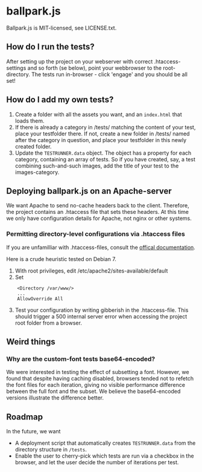 ballpark.js
====================

Ballpark.js is MIT-licensed, see LICENSE.txt.

## How do I run the tests?

After setting up the project on your webserver with correct .htaccess-settings and so forth (se below), point your webbrowser to the root-directory. The tests run in-browser - click 'engage' and you should be all set!

## How do I add my own tests?

1. Create a folder with all the assets you want, and an <code>index.html</code> that loads them.
2. If there is already a category in /tests/ matching the content of your test, place your testfolder there. If not, create a new folder in /tests/ named after the category in question, and place your testfolder in this newly created folder.
3. Update the <code>TESTRUNNER.data</code> object. The object has a property for each category, containing an array of tests. So if you have created, say, a test combining such-and-such images, add the title of your test to the images-category.

## Deploying ballpark.js on an Apache-server 

We want Apache to send no-cache headers back to the client. Therefore, the project contains an .htaccess file that sets these headers. At this time we only have configuration details for Apache, not nginx or other systems.

### Permitting directory-level configurations via .htaccess files

If you are unfamilliar with .htaccess-files, consult the [offical documentation](http://httpd.apache.org/docs/current/howto/htaccess.html).

Here is a crude heuristic tested on Debian 7. 

1. With root privileges, edit /etc/apache2/sites-available/default
2. Set 

```
	<Directory /var/www/>
    ...
    AllowOverride All
```
3. Test your configuration by writing gibberish in the .htaccess-file. This should trigger a 500 internal server error when accessing the project root folder from a browser.

## Weird things

### Why are the custom-font tests base64-encoded?

We were interested in testing the effect of subsetting a font. However, we found that despite having caching disabled, browsers tended not to refetch the font files for each iteration, giving no visible performance difference between the full font and the subset. We believe the base64-encoded versions illustrate the difference better.

## Roadmap

In the future, we want
* A deployment script that automatically creates <code>TESTRUNNER.data</code> from the directory structure in <code>/tests</code>.
* Enable the user to cherry-pick which tests are run via a checkbox in the browser, and let the user decide the number of iterations per test.
